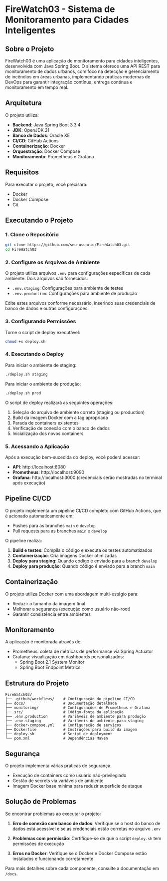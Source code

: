 # FireWatch03 - Sistema de Monitoramento para Cidades Inteligentes

## Sobre o Projeto

FireWatch03 é uma aplicação de monitoramento para cidades inteligentes, desenvolvida com Java Spring Boot. O sistema oferece uma API REST para monitoramento de dados urbanos, com foco na detecção e gerenciamento de incêndios em áreas urbanas, implementando práticas modernas de DevOps para garantir integração contínua, entrega contínua e monitoramento em tempo real.

## Arquitetura

O projeto utiliza:
- **Backend**: Java Spring Boot 3.3.4
- **JDK**: OpenJDK 21
- **Banco de Dados**: Oracle XE
- **CI/CD**: GitHub Actions
- **Containerização**: Docker
- **Orquestração**: Docker Compose
- **Monitoramento**: Prometheus e Grafana

## Requisitos

Para executar o projeto, você precisará:
- Docker
-  Docker Compose
- Git

## Executando o Projeto

### 1. Clone o Repositório

```bash
git clone https://github.com/seu-usuario/FireWatch03.git
cd FireWatch03
```

### 2. Configure os Arquivos de Ambiente

O projeto utiliza arquivos `.env` para configurações específicas de cada ambiente. Dois arquivos são fornecidos:

- `.env.staging`: Configurações para ambiente de testes
- `.env.production`: Configurações para ambiente de produção

Edite estes arquivos conforme necessário, inserindo suas credenciais de banco de dados e outras configurações.

### 3. Configurando Permissões

Torne o script de deploy executável:

```bash
chmod +x deploy.sh
```

### 4. Executando o Deploy

Para iniciar o ambiente de staging:

```bash
./deploy.sh staging
```

Para iniciar o ambiente de produção:

```bash
./deploy.sh prod
```

O script de deploy realizará as seguintes operações:
1. Seleção do arquivo de ambiente correto (staging ou production)
2. Build da imagem Docker com a tag apropriada
3. Parada de containers existentes
4. Verificação de conexão com o banco de dados
5. Inicialização dos novos containers

### 5. Acessando a Aplicação

Após a execução bem-sucedida do deploy, você poderá acessar:

- **API**: http://localhost:8080
- **Prometheus**: http://localhost:9090
- **Grafana**: http://localhost:3000 (credenciais serão mostradas no terminal após execução)

## Pipeline CI/CD

O projeto implementa um pipeline CI/CD completo com GitHub Actions, que é acionado automaticamente em:
- Pushes para as branches `main` e `develop`
- Pull requests para as branches `main` e `develop`

O pipeline realiza:
1. **Build e testes**: Compila o código e executa os testes automatizados
2. **Containerização**: Cria imagens Docker otimizadas
3. **Deploy para staging**: Quando código é enviado para a branch `develop`
4. **Deploy para produção**: Quando código é enviado para a branch `main`

## Containerização

O projeto utiliza Docker com uma abordagem multi-estágio para:
- Reduzir o tamanho da imagem final
- Melhorar a segurança (execução como usuário não-root)
- Garantir consistência entre ambientes

## Monitoramento

A aplicação é monitorada através de:
- Prometheus: coleta de métricas de performance via Spring Actuator
- Grafana: visualização em dashboards personalizados:
  - Spring Boot 2.1 System Monitor
  - Spring Boot Endpoint Metrics

## Estrutura do Projeto

```
FireWatch03/
├── .github/workflows/    # Configuração do pipeline CI/CD
├── docs/                 # Documentação detalhada
├── monitoring/           # Configurações de Prometheus e Grafana
├── src/                  # Código-fonte da aplicação
├── .env.production       # Variáveis de ambiente para produção
├── .env.staging          # Variáveis de ambiente para staging
├── docker-compose.yml    # Configuração de serviços
├── Dockerfile            # Instruções para build da imagem
├── deploy.sh             # Script de deployment
└── pom.xml               # Dependências Maven
```

## Segurança

O projeto implementa várias práticas de segurança:
- Execução de containers como usuário não-privilegiado
- Gestão de secrets via variáveis de ambiente
- Imagem Docker base mínima para reduzir superfície de ataque

## Solução de Problemas

Se encontrar problemas ao executar o projeto:

1. **Erro de conexão com banco de dados**: Verifique se o host do banco de dados está acessível e se as credenciais estão corretas no arquivo `.env`

2. **Problemas com permissão**: Certifique-se de que o script `deploy.sh` tem permissões de execução

3. **Erros no Docker**: Verifique se o Docker e Docker Compose estão instalados e funcionando corretamente

Para mais detalhes sobre cada componente, consulte a documentação em `/docs`.
